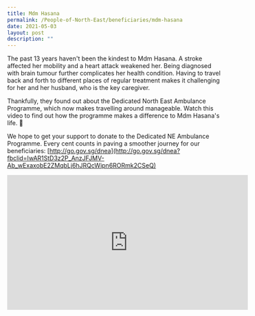 ```yaml
---
title: Mdm Hasana
permalink: /People-of-North-East/beneficiaries/mdm-hasana
date: 2021-05-03
layout: post
description: ""
---
```

The past 13 years haven't been the kindest to Mdm Hasana. A stroke affected her mobility and a heart attack weakened her. Being diagnosed with brain tumour further complicates her health condition. Having to travel back and forth to different places of regular treatment makes it challenging for her and her husband, who is the key caregiver.

Thankfully, they found out about the Dedicated North East Ambulance Programme, which now makes travelling around manageable. Watch this video to find out how the programme makes a difference to Mdm Hasana's life. 🌈

We hope to get your support to donate to the Dedicated NE Ambulance Programme. Every cent counts in paving a smoother journey for our beneficiaries: [http://go.gov.sg/dnea](http://go.gov.sg/dnea?fbclid=IwAR1StD3z2P_AnzJFJMV-Ab_wExaxobE2ZMqbLj6hJRQcWipn6RORmk2CSeQ)

<iframe src="https://www.facebook.com/plugins/video.php?height=314&href=https%3A%2F%2Fwww.facebook.com%2FNECDC%2Fvideos%2F253284772972777%2F&show_text=false&width=560&t=0" width="560" height="314" style="border:none;overflow:hidden" scrolling="no" frameborder="0" allowfullscreen="true" allow="autoplay; clipboard-write; encrypted-media; picture-in-picture; web-share" allowFullScreen="true"></iframe>